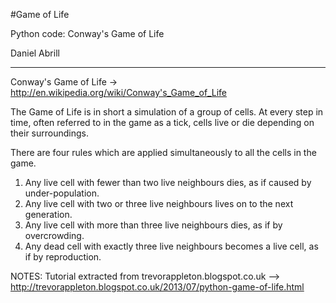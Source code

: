 #Game of Life

Python code: Conway's Game of Life 

Daniel Abrill

---
Conway's Game of Life -> http://en.wikipedia.org/wiki/Conway's_Game_of_Life

The Game of Life is in short a simulation of a group of cells. At every step
in time, often referred to in the game as a tick, cells live or die depending
on their surroundings.

There are four rules which are applied simultaneously to all the cells in the
game.

1. Any live cell with fewer than two live neighbours dies, as if caused by
under-population. 
2. Any live cell with two or three live neighbours lives on to the next
generation. 
3. Any live cell with more than three live neighbours dies, as if by
overcrowding. 
4. Any dead cell with exactly three live neighbours becomes a live cell, as if
by reproduction.
 
NOTES: Tutorial extracted from trevorappleton.blogspot.co.uk
 --> http://trevorappleton.blogspot.co.uk/2013/07/python-game-of-life.html 

